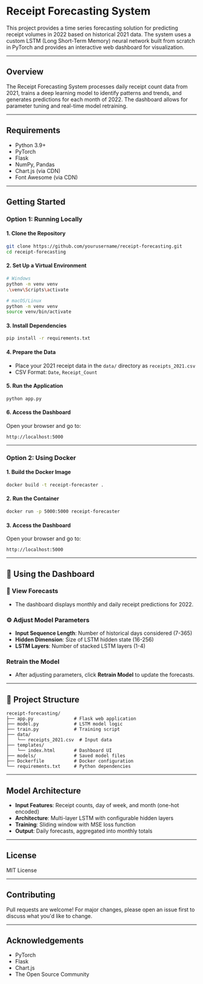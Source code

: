 # Receipt Forecasting System

This project provides a time series forecasting solution for predicting receipt volumes in 2022 based on historical 2021 data. The system uses a custom LSTM (Long Short-Term Memory) neural network built from scratch in PyTorch and provides an interactive web dashboard for visualization.

---

##  Overview

The Receipt Forecasting System processes daily receipt count data from 2021, trains a deep learning model to identify patterns and trends, and generates predictions for each month of 2022. The dashboard allows for parameter tuning and real-time model retraining.

---

##  Requirements

- Python 3.9+
- PyTorch
- Flask
- NumPy, Pandas
- Chart.js (via CDN)
- Font Awesome (via CDN)

---

##  Getting Started

### Option 1: Running Locally

#### 1. Clone the Repository
```bash
git clone https://github.com/yourusername/receipt-forecasting.git
cd receipt-forecasting
```

#### 2. Set Up a Virtual Environment
```bash
# Windows
python -m venv venv
.\venv\Scripts\activate

# macOS/Linux
python -m venv venv
source venv/bin/activate
```

#### 3. Install Dependencies
```bash
pip install -r requirements.txt
```

#### 4. Prepare the Data
- Place your 2021 receipt data in the `data/` directory as `receipts_2021.csv`
- CSV Format: `Date`, `Receipt_Count`

#### 5. Run the Application
```bash
python app.py
```

#### 6. Access the Dashboard
Open your browser and go to:
```
http://localhost:5000
```

---

### Option 2: Using Docker

#### 1. Build the Docker Image
```bash
docker build -t receipt-forecaster .
```

#### 2. Run the Container
```bash
docker run -p 5000:5000 receipt-forecaster
```

#### 3. Access the Dashboard
Open your browser and go to:
```
http://localhost:5000
```

---

## 🔬 Using the Dashboard

### 📅 View Forecasts
- The dashboard displays monthly and daily receipt predictions for 2022.

### ⚙️ Adjust Model Parameters
- **Input Sequence Length**: Number of historical days considered (7-365)
- **Hidden Dimension**: Size of LSTM hidden state (16-256)
- **LSTM Layers**: Number of stacked LSTM layers (1-4)

###  Retrain the Model
- After adjusting parameters, click **Retrain Model** to update the forecasts.

---

## 📁 Project Structure
```
receipt-forecasting/
├── app.py               # Flask web application
├── model.py             # LSTM model logic
├── train.py             # Training script
├── data/
│   └── receipts_2021.csv  # Input data
├── templates/
│   └── index.html       # Dashboard UI
├── models/              # Saved model files
├── Dockerfile           # Docker configuration
└── requirements.txt     # Python dependencies
```

---

##  Model Architecture

- **Input Features**: Receipt counts, day of week, and month (one-hot encoded)
- **Architecture**: Multi-layer LSTM with configurable hidden layers
- **Training**: Sliding window with MSE loss function
- **Output**: Daily forecasts, aggregated into monthly totals

---

##  License
MIT License

---

##  Contributing
Pull requests are welcome! For major changes, please open an issue first to discuss what you'd like to change.

---

## Acknowledgements
- PyTorch
- Flask
- Chart.js
- The Open Source Community
